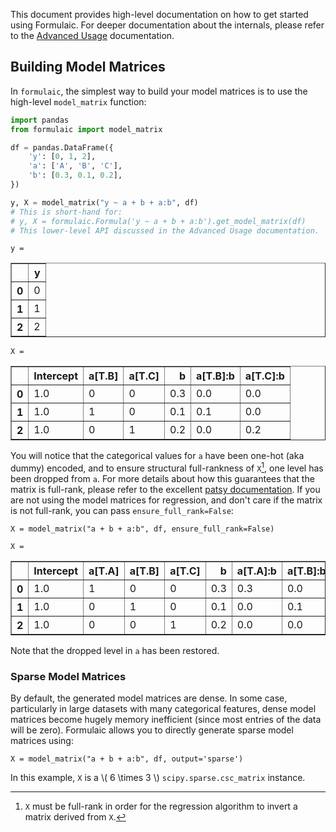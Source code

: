 This document provides high-level documentation on how to get started using
Formulaic. For deeper documentation about the internals, please refer to the
[Advanced Usage](advanced.md) documentation.


## Building Model Matrices

In `formulaic`, the simplest way to build your model matrices is to use the
high-level `model_matrix` function:

```py
import pandas
from formulaic import model_matrix

df = pandas.DataFrame({
    'y': [0, 1, 2],
    'a': ['A', 'B', 'C'],
    'b': [0.3, 0.1, 0.2],
})

y, X = model_matrix("y ~ a + b + a:b", df)
# This is short-hand for:
# y, X = formulaic.Formula('y ~ a + b + a:b').get_model_matrix(df)
# This lower-level API discussed in the Advanced Usage documentation.
```

`y =`
<table border="1" class="dataframe">
  <thead>
    <tr style="text-align: right;">
      <th></th>
      <th>y</th>
    </tr>
  </thead>
  <tbody>
    <tr>
      <th>0</th>
      <td>0</td>
    </tr>
    <tr>
      <th>1</th>
      <td>1</td>
    </tr>
    <tr>
      <th>2</th>
      <td>2</td>
    </tr>
  </tbody>
</table>

`X = `
<table border="1" class="dataframe">
  <thead>
    <tr style="text-align: right;">
      <th></th>
      <th>Intercept</th>
      <th>a[T.B]</th>
      <th>a[T.C]</th>
      <th>b</th>
      <th>a[T.B]:b</th>
      <th>a[T.C]:b</th>
    </tr>
  </thead>
  <tbody>
    <tr>
      <th>0</th>
      <td>1.0</td>
      <td>0</td>
      <td>0</td>
      <td>0.3</td>
      <td>0.0</td>
      <td>0.0</td>
    </tr>
    <tr>
      <th>1</th>
      <td>1.0</td>
      <td>1</td>
      <td>0</td>
      <td>0.1</td>
      <td>0.1</td>
      <td>0.0</td>
    </tr>
    <tr>
      <th>2</th>
      <td>1.0</td>
      <td>0</td>
      <td>1</td>
      <td>0.2</td>
      <td>0.0</td>
      <td>0.2</td>
    </tr>
  </tbody>
</table>

You will notice that the categorical values for `a` have been one-hot (aka dummy) encoded,
and to ensure structural full-rankness of `X`[^1], one level has been dropped
from `a`. For more details about how this guarantees that the matrix is full-rank,
please refer to the excellent [patsy documentation](https://patsy.readthedocs.io/en/latest/formulas.html).
If you are not using the model matrices for regression, and don't care if the
matrix is not full-rank, you can pass `ensure_full_rank=False`:

```
X = model_matrix("a + b + a:b", df, ensure_full_rank=False)
```

`X =`
<div>
<table border="1" class="dataframe">
  <thead>
    <tr style="text-align: right;">
      <th></th>
      <th>Intercept</th>
      <th>a[T.A]</th>
      <th>a[T.B]</th>
      <th>a[T.C]</th>
      <th>b</th>
      <th>a[T.A]:b</th>
      <th>a[T.B]:b</th>
      <th>a[T.C]:b</th>
    </tr>
  </thead>
  <tbody>
    <tr>
      <th>0</th>
      <td>1.0</td>
      <td>1</td>
      <td>0</td>
      <td>0</td>
      <td>0.3</td>
      <td>0.3</td>
      <td>0.0</td>
      <td>0.0</td>
    </tr>
    <tr>
      <th>1</th>
      <td>1.0</td>
      <td>0</td>
      <td>1</td>
      <td>0</td>
      <td>0.1</td>
      <td>0.0</td>
      <td>0.1</td>
      <td>0.0</td>
    </tr>
    <tr>
      <th>2</th>
      <td>1.0</td>
      <td>0</td>
      <td>0</td>
      <td>1</td>
      <td>0.2</td>
      <td>0.0</td>
      <td>0.0</td>
      <td>0.2</td>
    </tr>
  </tbody>
</table>
</div>

Note that the dropped level in `a` has been restored.

### Sparse Model Matrices

By default, the generated model matrices are dense. In some case, particularly
in large datasets with many categorical features, dense model matrices become
hugely memory inefficient (since most entries of the data will be zero).
Formulaic allows you to directly generate sparse model matrices using:
```
X = model_matrix("a + b + a:b", df, output='sparse')
```
In this example, `X` is a \\( 6 \times 3 \\) `scipy.sparse.csc_matrix` instance.

[^1]: `X` must be full-rank in order for the regression algorithm to invert a matrix derived from `X`.
